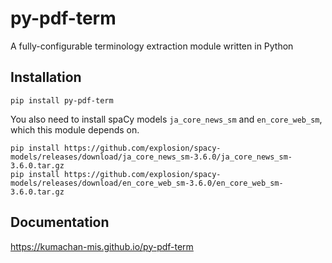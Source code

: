 # py-pdf-term

A fully-configurable terminology extraction module written in Python

## Installation

```
pip install py-pdf-term
```

You also need to install spaCy models `ja_core_news_sm` and `en_core_web_sm`, which this module depends on.

```
pip install https://github.com/explosion/spacy-models/releases/download/ja_core_news_sm-3.6.0/ja_core_news_sm-3.6.0.tar.gz
pip install https://github.com/explosion/spacy-models/releases/download/en_core_web_sm-3.6.0/en_core_web_sm-3.6.0.tar.gz
```

## Documentation

https://kumachan-mis.github.io/py-pdf-term
